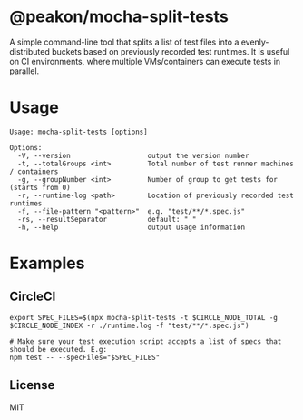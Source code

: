 # @peakon/mocha-split-tests

A simple command-line tool that splits a list of test files into a evenly-distributed buckets based on previously recorded test runtimes.
It is useful on CI environments, where multiple VMs/containers can execute tests in parallel. 

# Usage

```
Usage: mocha-split-tests [options]

Options:
  -V, --version                   output the version number
  -t, --totalGroups <int>         Total number of test runner machines / containers
  -g, --groupNumber <int>         Number of group to get tests for (starts from 0)
  -r, --runtime-log <path>        Location of previously recorded test runtimes
  -f, --file-pattern "<pattern>"  e.g. "test/**/*.spec.js"
  -rs, --resultSeparator          default: " "
  -h, --help                      output usage information
```

# Examples

## CircleCI

```
export SPEC_FILES=$(npx mocha-split-tests -t $CIRCLE_NODE_TOTAL -g $CIRCLE_NODE_INDEX -r ./runtime.log -f "test/**/*.spec.js")

# Make sure your test execution script accepts a list of specs that should be executed. E.g:
npm test -- --specFiles="$SPEC_FILES"
```


## License

MIT